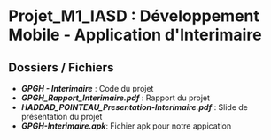 # Projet_M1_IASD : Développement Mobile - Application d'Interimaire

## Dossiers / Fichiers

- **_GPGH - Interimaire_** : Code du projet
- **_GPGH_Rapport_Interimaire.pdf_** : Rapport du projet
- **_HADDAD_POINTEAU_Presentation-Interimaire.pdf_** : Slide de présentation du projet
- **_GPGH-Interimaire.apk_**: Fichier apk pour notre appication


